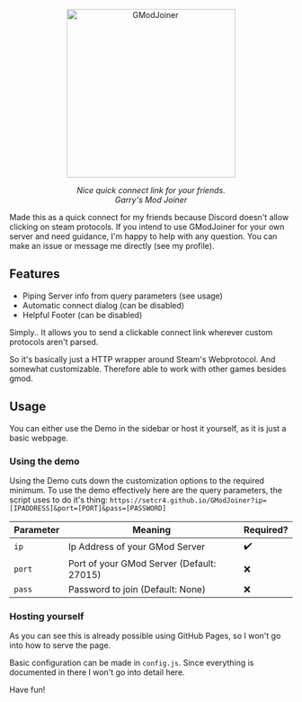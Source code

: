 <p align="center">
  <img src="https://cdn.cr4.live/gmod_joiner.png" alt="GModJoiner" width="300em">
</p>
<p align="center">
    <em>Nice quick connect link for your friends.<br>Garry's Mod Joiner</em>
</p>

Made this as a quick connect for my friends because Discord doesn't allow clicking on steam protocols. If you intend to use GModJoiner for your own server and need guidance, I'm happy to help with any question. You can make an issue or message me directly (see my profile).

## Features
- Piping Server info from query parameters (see usage)
- Automatic connect dialog (can be disabled)
- Helpful Footer (can be disabled)

Simply.. It allows you to send a clickable connect link wherever custom protocols aren't parsed.

So it's basically just a HTTP wrapper around Steam's Webprotocol. And somewhat customizable. Therefore able to work with other games besides gmod.


## Usage

You can either use the Demo in the sidebar or host it yourself, as it is just a basic webpage.

### Using the demo

Using the Demo cuts down the customization options to the required minimum.
To use the demo effectively here are the query parameters, the script uses to do it's thing:
`https://setcr4.github.io/GModJoiner?ip=[IPADDRESS]&port=[PORT]&pass=[PASSWORD]`

| Parameter | Meaning | Required? |
| - | - | - |
| `ip` | Ip Address of your GMod Server | :heavy_check_mark: |
| `port` | Port of your GMod Server (Default: 27015) | :x: |
| `pass` | Password to join (Default: None) | :x: |

### Hosting yourself

As you can see this is already possible using GitHub Pages, so I won't go into how to serve the page.

Basic configuration can be made in `config.js`. Since everything is documented in there I won't go into detail  here.

Have fun!
